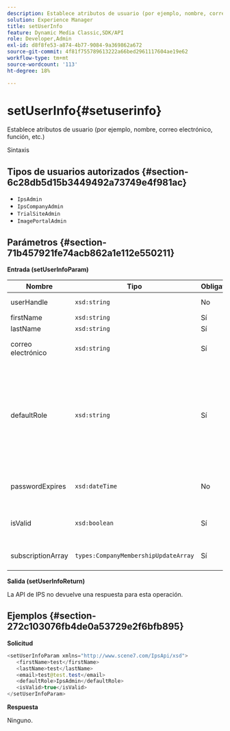 ```yaml
---
description: Establece atributos de usuario (por ejemplo, nombre, correo electrónico, función, etc.)
solution: Experience Manager
title: setUserInfo
feature: Dynamic Media Classic,SDK/API
role: Developer,Admin
exl-id: d8f8fe53-a874-4b77-9084-9a369862a672
source-git-commit: 4f81f755789613222a66bed2961117604ae19e62
workflow-type: tm+mt
source-wordcount: '113'
ht-degree: 18%

---
```


# setUserInfo{#setuserinfo}

Establece atributos de usuario (por ejemplo, nombre, correo electrónico, función, etc.)

Sintaxis

## Tipos de usuarios autorizados {#section-6c28db5d15b3449492a73749e4f981ac}

* `IpsAdmin`
* `IpsCompanyAdmin`
* `TrialSiteAdmin`
* `ImagePortalAdmin`

## Parámetros {#section-71b457921fe74acb862a1e112e550211}

**Entrada (setUserInfoParam)**

| Nombre | Tipo | Obligatorio | Descripción |
|---|---|---|---|
| userHandle | `xsd:string` | No | Controlador de usuario. |
| firstName | `xsd:string` | Sí | Nombre. |
| lastName | `xsd:string` | Sí | Apellido. |
| correo electrónico | `xsd:string` | Sí | Correo electrónico del usuario. |
| defaultRole | `xsd:string` | Sí | Establece la función de un usuario en cada compañía a la que pertenece. Sin embargo, tenga en cuenta que el rol `IpsAdmin` anula otras configuraciones por compañía. |
| passwordExpires | `xsd:dateTime` | No | Fecha de caducidad de la contraseña del conjunto. |
| isValid | `xsd:boolean` | Sí | Determina si el usuario es un usuario de IPS válido. |
| subscriptionArray | `types:CompanyMembershipUpdateArray` | Sí | Una matriz de identificadores de empresa. |

**Salida (setUserInfoReturn)**

La API de IPS no devuelve una respuesta para esta operación.

## Ejemplos {#section-272c103076fb4de0a53729e2f6bfb895}

**Solicitud**

```java
<setUserInfoParam xmlns="http://www.scene7.com/IpsApi/xsd">
   <firstName>test</firstName>
   <lastName>test</lastName>
   <email>test@test.test</email>
   <defaultRole>IpsAdmin</defaultRole>
   <isValid>true</isValid>
</setUserInfoParam>
```

**Respuesta**

Ninguno.
